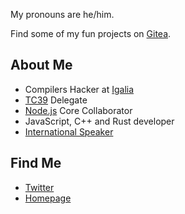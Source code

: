My pronouns are he/him.

Find some of my fun projects on [Gitea](https://git.disroot.org/ryzokuken).

## About Me

- Compilers Hacker at [Igalia](https://www.igalia.com/)
- [TC39](https://tc39.es/) Delegate
- [Node.js](https://nodejs.org/en/) Core Collaborator
- JavaScript, C++ and Rust developer
- [International Speaker](https://ryzokuken.dev/talks/)

## Find Me

- [Twitter](https://twitter.com/ryzokuken)
- [Homepage](https://ryzokuken.dev)
